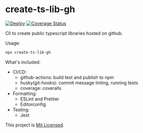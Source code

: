 # create-ts-lib-gh

[![Deploy](https://github.com/glebbash/create-ts-lib-gh/workflows/build/badge.svg)](https://github.com/glebbash/create-ts-lib-gh/actions)
[![Coverage Status](https://coveralls.io/repos/github/glebbash/create-ts-lib-gh/badge.svg?branch=master)](https://coveralls.io/github/glebbash/create-ts-lib-gh?branch=master)

Cli to create public typescript libraries hosted on github.

Usage:

```sh
npx create-ts-lib-gh
```

What's included:

- CI/CD:
  - github-actions: build test and publish to npm
  - husky(git-hooks): commit message linting, running tests
  - coverage: coveralls
- Formatting:
  - ESLint and Prettier
  - Editorconfig
- Testing:
  - Jest

This project is [Mit Licensed](LICENSE).
